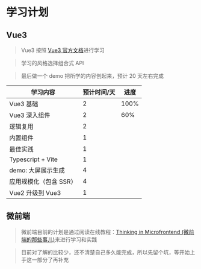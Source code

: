 # 学习计划

## Vue3

> Vue3 按照 [Vue3 官方文档](https://cn.vuejs.org/guide/introduction.html)进行学习

> 学习的风格选择组合式 API

> 最后做一个 demo 把所学的内容创起来，预计 20 天左右完成

| 学习内容               | 预计时间/天 | 进度 |
| ---------------------- | ----------- | ---- |
| Vue3 基础              | 2           | 100%  |
| Vue3 深入组件          | 2           |   60%   |
| 逻辑复用               | 2           |      |
| 内置组件               | 1           |      |
| 最佳实践               | 1           |      |
| Typescript + Vite      | 1           |      |
| demo: 大屏展示生成   | 4           |      |
| 应用规模化（包含 SSR） | 4           |      |
| Vue2 升级到 Vue3       | 1           |      |

## 微前端

> 微前端目前的计划是通过阅读在线教程：[Thinking in Microfrontend (微前端的那些事儿)](https://microfrontends.cn)来进行学习和实践

> 目前对了解的比较少，还不清楚自己多久能完成，所以先留个坑，等开始上手这一部分了再补充
